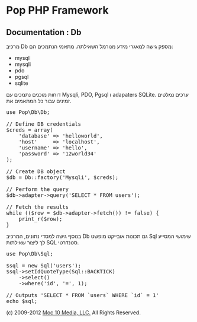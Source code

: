 Pop PHP Framework
=================

Documentation : Db
------------------

מרכיב Db מספק גישה למאגרי מידע מנורמל השאילתה. מתאמי הנתמכים הם:


* mysql
* mysqli
* pdo
* pgsql
* sqlite

דוחות מוכנים נתמכים עם Mysqli, PDO, Pgsql ו adapaters SQLite. ערכים נמלטים זמינים עבור כל המתאמים את.


<pre>
use Pop\Db\Db;

// Define DB credentials
$creds = array(
    'database' => 'helloworld',
    'host'     => 'localhost',
    'username' => 'hello',
    'password' => '12world34'
);

// Create DB object
$db = Db::factory('Mysqli', $creds);

// Perform the query
$db->adapter->query('SELECT * FROM users');

// Fetch the results
while (($row = $db->adapter->fetch()) != false) {
    print_r($row);
}
</pre>

בנוסף גישה למסדי נתונים, המרכיב Db גם תכונות אובייקט מופשט Sql שימושי המסייע לך ליצור שאילתות SQL סטנדרטי.


<pre>
use Pop\Db\Sql;

$sql = new Sql('users');
$sql->setIdQuoteType(Sql::BACKTICK)
    ->select()
    ->where('id', '=', 1);

// Outputs 'SELECT * FROM `users` WHERE `id` = 1'
echo $sql;
</pre>

(c) 2009-2012 [Moc 10 Media, LLC.](http://www.moc10media.com) All Rights Reserved.
